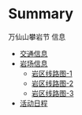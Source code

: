 ﻿# Summary

万仙山攀岩节 信息

* [交通信息](address.md)  
* [岩场信息](parkInfo.md)
    * [岩区线路图-1](cliff1.md)
	* [岩区线路图-2](cliff2.md)
	* [岩区线路图-3](cliff3.md)
* [活动日程](schedule.md)